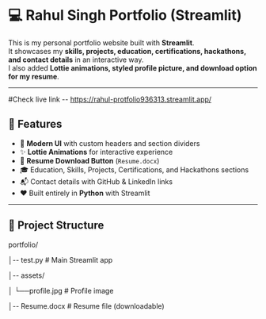 # 💻 Rahul Singh Portfolio (Streamlit)

This is my personal portfolio website built with **Streamlit**.  
It showcases my **skills, projects, education, certifications, hackathons, and contact details** in an interactive way.  
I also added **Lottie animations, styled profile picture, and download option for my resume**.

---
#Check live link -- https://rahul-protfolio936313.streamlit.app/
## 🚀 Features
- 🎨 **Modern UI** with custom headers and section dividers  
- ✨ **Lottie Animations** for interactive experience  
- 📄 **Resume Download Button** (`Resume.docx`)  
- 🎓 Education, Skills, Projects, Certifications, and Hackathons sections  
- 📬 Contact details with GitHub & LinkedIn links  
- ❤️ Built entirely in **Python** with Streamlit  

---

## 📂 Project Structure
portfolio/

│-- test.py # Main Streamlit app

│-- assets/

│ └──profile.jpg # Profile image

│-- Resume.docx # Resume file (downloadable)

